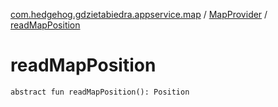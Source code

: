 [com.hedgehog.gdzietabiedra.appservice.map](../index.md) / [MapProvider](index.md) / [readMapPosition](./read-map-position.md)

# readMapPosition

`abstract fun readMapPosition(): Position`